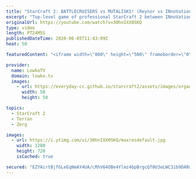 ```yaml
---
title: "StarCraft 2: BATTLECRUISERS vs MUTALISKS! (Reynor vs INnoVation)"
excerpt: "Top-level game of professional StarCraft 2 between INnoVation and Reynor. In this game INnoVation starts off with a double Proxy Barracks Terran cheese, however he is forced to transition towards something more defensive after it gets scouted by the Zerg player. He decides to go straight into Battlecruiserrs"
originalUrl: https://youtube.com/watch?v=30hnIXX0SKQ
type: video
length: PT24M5S
publishedDateTime: 2020-06-05T11:43:09Z
heat: 50

featuredContent: "<iframe width=\"800\" height=\"500\" frameborder=\"0\" src=\"https://www.youtube.com/embed/30hnIXX0SKQ\" allow=\"accelerometer; autoplay; encrypted-media; gyroscope; picture-in-picture\" allowfullscreen></iframe>"

provider:
  name: LowkoTV
  domain: lowko.tv
  images:
    - url: https://everyday-cc.github.io/starcraft2/assets/images/organizations/lowko.tv-50x50.jpg
      width: 50
      height: 50

topics:
  - StarCraft 2
  - Terran
  - Zerg

images:
  - url: https://i.ytimg.com/vi/30hnIXX0SKQ/maxresdefault.jpg
    width: 1280
    height: 720
    isCached: true

secured: "EZYAirtBjfGLeEqNmAY4UA/cRhV64OBe4Ylmz4bpBrgcQf0U3eLWC3ib9DARm4nviAhPb8AUGFNcKp68Jhe0IhPQ+vkQCrN/H1X3siKy0ILOKTq+ZBIdKZcCkz9eCrBbtOHVPBjZj/Vg2AXa9Cj7QBQtHQIVU4TE6oCJE6H2eg97JEzyuew06aIgiQ9n7CaVxaCcGw4MtUVqjSfSDXjWTnOY5dYmqWIXUNlFZHFnoFrfiPmXt6Te2McEqcXc30e+e6Z9dwQ4BfFrqXGkxg9si9NiTlvVJAIK/frmVY8AlgAn9XaqWpcxXyP1sgWsQ47dGDvpIwY6RLcoT4ovDJNwa5zQdMybmYWoVQQ8EGpB08ktQkQZSUvQ+uHN9MNm+ZqiACQyKxoTGbiie1sjq/QAft/hwVBGfT35qirSBZtafxGFMQphYuZrkGSJVyCg4s9w;KGbD4MEiddViFGL2VHz/SA=="
---
```


